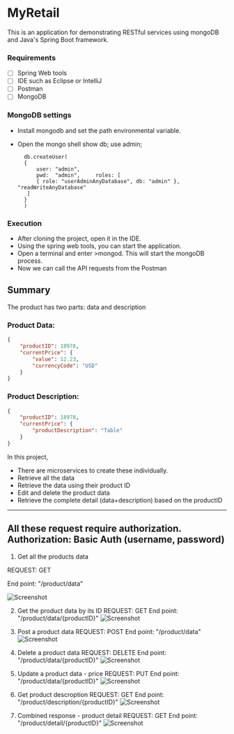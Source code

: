 # MyRetail
This is an application for demonstrating RESTful services using mongoDB and Java's Spring Boot framework.

### Requirements
- [ ] Spring Web tools
- [ ] IDE such as Eclipse or IntelliJ
- [ ] Postman
- [ ] MongoDB

### MongoDB settings
- Install mongodb and set the path environmental variable.
- Open the mongo shell
        show db;
        use admin;

        
        db.createUser(
        {
            user: "admin",
            pwd:  "admin",     roles: [
            { role: "userAdminAnyDatabase", db: "admin" }, "readWriteAnyDatabase"
         ]
        }
        )
        


### Execution
- After cloning the project, open it in the IDE.
- Using the spring web tools, you can start the application.
- Open a terminal and enter >mongod. This will start the mongoDB process.
- Now we can call the API requests from the Postman

## Summary
The product has two parts: data and description
### Product Data:
```json
{
    "productID": 18978,
    "currentPrice": {
        "value": 12.23,
        "currencyCode": "USD"
    }
}
```

### Product Description:
```json
{
    "productID": 18978,
    "currentPrice": {
        "productDescription": "Table"
    }
}
```

In this project, 
- There are microservices to create these individually.
- Retrieve all the data
- Retrieve the data using their product ID
- Edit and delete the product data
- Retrieve the complete detail (data+description) based on the productID

***

## All these request require authorization.  Authorization: Basic Auth (username, password)

1. Get all the products data

REQUEST: GET 

End point: "/product/data"

![Screenshot](https://github.com/DrOctopusCodes/MyRetail/blob/main/screenshots/GetAllProductData.PNG)



2. Get the product data by its ID
REQUEST: GET 
End point: "/product/data/{productID}"
![Screenshot](https://github.com/DrOctopusCodes/MyRetail/blob/main/screenshots/GetProductDataByID.PNG)



3. Post a product data
REQUEST: POST
End point: "/product/data"
![Screenshot](https://github.com/DrOctopusCodes/MyRetail/blob/main/screenshots/PostProductData.PNG)



4. Delete a product data
REQUEST: DELETE
End point: "/product/data/{productID}"
![Screenshot](https://github.com/DrOctopusCodes/MyRetail/blob/main/screenshots/DeleteProductData.PNG)



5. Update a product data - price
REQUEST: PUT
End point: "/product/data/{productID}"
![Screenshot](https://github.com/DrOctopusCodes/MyRetail/blob/main/screenshots/PutUpdateProductData.PNG)



6. Get product descroption
REQUEST: GET
End point: "/product/description/{productID}"
![Screenshot](https://github.com/DrOctopusCodes/MyRetail/blob/main/screenshots/GetProductDescription.PNG)



7. Combined response - product detail
REQUEST: GET
End point: "/product/detail/{productID}"
![Screenshot](https://github.com/DrOctopusCodes/MyRetail/blob/main/screenshots/CombinedResponse.PNG)



